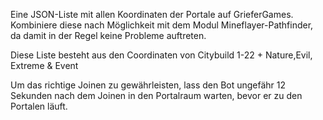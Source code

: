 Eine JSON-Liste mit allen Koordinaten der Portale auf GrieferGames. Kombiniere diese nach Möglichkeit mit dem Modul Mineflayer-Pathfinder, da damit in der Regel keine Probleme auftreten.

Diese Liste besteht aus den Coordinaten von Citybuild 1-22 + Nature,Evil, Extreme & Event

Um das richtige Joinen zu gewährleisten, lass den Bot ungefähr 12 Sekunden nach dem Joinen in den Portalraum warten, bevor er zu den Portalen läuft.


